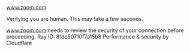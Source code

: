 www.zoom.com

Verifying you are human. This may take a few seconds.

www.zoom.com needs to review the security of your connection before proceeding.
Ray ID: 8fdc50710f7a15b8
Performance & security by Cloudflare
